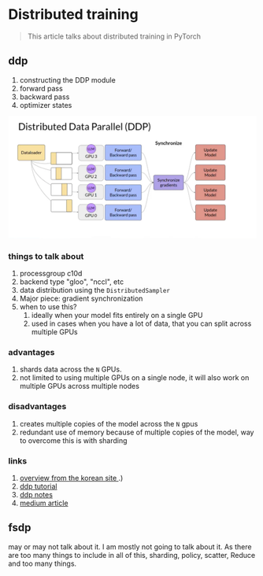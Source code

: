 # Distributed training

> This article talks about distributed training in PyTorch

## ddp

1. constructing the DDP module
2. forward pass
3. backward pass
4. optimizer states

![ddp-diagram](ddp.png)

### things to talk about

1. processgroup c10d
2. backend type "gloo", "nccl", etc
3. data distribution using the `DistributedSampler`
4. Major piece: gradient synchronization
5. when to use this?
   1. ideally when your model fits entirely on a single GPU
   2. used in cases when you have a lot of data, that you can split across multiple GPUs

### advantages

1. shards data across the `N` GPUs.
2. not limited to using multiple GPUs on a single node, it will also work on multiple GPUs across multiple nodes

### disadvantages

1. creates multiple copies of the model across the `N` gpus
2. redundant use of memory because of multiple copies of the model, way to overcome this is with sharding

### links

1. [overview from the korean site ](https://tutorials.pytorch.kr/beginner/dist_overview.html#:~:text=Collective%20Communication%20(c10d)%20library%20supports,e.g.%2C%20send%20and%20isend).)
2. [ddp tutorial](https://pytorch.org/tutorials/intermediate/ddp_tutorial.html)
3. [ddp notes](https://pytorch.org/docs/stable/notes/ddp.html)
4. [medium article](https://medium.com/@yashdoza21/scaling-model-training-across-multiple-gpus-efficient-strategies-with-pytorch-ddp-and-fsdp-d744be462667)

## fsdp

may or may not talk about it. I am mostly not going to talk about it. As there are too many things to include in all of this, sharding, policy, scatter, Reduce and too many things.
